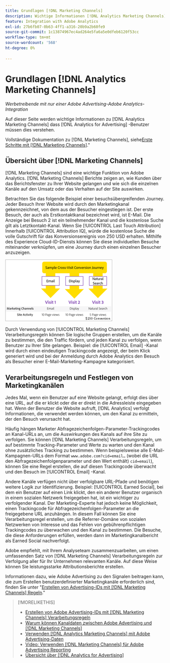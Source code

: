 ```yaml
---
title: Grundlagen [!DNL Marketing Channels]
description: Wichtige Informationen [!DNL Analytics Marketing Channels] dass [!DNL Analytics for Advertising] -Benutzer sollten dies verstehen.
feature: Integration with Adobe Analytics
exl-id: 27b6fb07-0b63-4ff1-a316-20b9a2b60fe9
source-git-commit: 1c13874967ec4ad264e5fa6a5e0dfeb6120f53cc
workflow-type: tm+mt
source-wordcount: '568'
ht-degree: 0%

---
```


# Grundlagen [!DNL Analytics Marketing Channels]

*Werbetreibende mit nur einer Adobe Advertising-Adobe Analytics-Integration*

Auf dieser Seite werden wichtige Informationen zu [!DNL Analytics Marketing Channels] dass [!DNL Analytics for Advertising] -Benutzer müssen dies verstehen.

Vollständige Dokumentation zu [!DNL Marketing Channels], siehe[Erste Schritte mit [!DNL Marketing Channels]](https://experienceleague.adobe.com/docs/analytics/components/marketing-channels/c-getting-started-mchannel.html).&quot;

## Übersicht über [!DNL Marketing Channels]

[!DNL Marketing Channels] sind eine wichtige Funktion von Adobe Analytics. [!DNL Marketing Channels] Berichte zeigen an, wie Kunden über das Berichtsfenster zu Ihrer Website gelangen und wie sich die einzelnen Kanäle auf den Umsatz oder das Verhalten auf der Site auswirken.

Betrachten Sie das folgende Beispiel einer besuchsübergreifenden Journey. Jeder Besuch Ihrer Website wird durch den Marketingkanal gekennzeichnet, von dem aus der Besucher eingestiegen ist. Der erste Besuch, der auch als Erstkontaktkanal bezeichnet wird, ist E-Mail. Die Anzeige bei Besuch 2 ist ein teilnehmender Kanal und die kostenlose Suche gilt als Letztkontakt-Kanal. Wenn Sie [!UICONTROL Last Touch Attribution] Innerhalb [!UICONTROL Attribution IQ], würde die kostenlose Suche die volle Gutschrift für das Konversionsereignis von 250 USD erhalten. Mithilfe des Experience Cloud-ID-Diensts können Sie diese individuellen Besuche miteinander verknüpfen, um eine Journey durch einen einzelnen Besucher anzuzeigen.

![Beispiel für besuchsübergreifende Konversions-Journey in Marketingkanälen](/help/integrations/assets/a4adc-mc-sample-journey.png)

Durch Verwendung von [!UICONTROL Marketing Channels] Verarbeitungsregeln können Sie logische Gruppen erstellen, um die Kanäle zu bestimmen, die den Traffic fördern, und jeden Kanal zu verfolgen, wenn Benutzer zu Ihrer Site gelangen. Beispiel: die [!UICONTROL Email] -Kanal wird durch einen eindeutigen Trackingcode angezeigt, der beim Klick generiert wird und bei der Anmeldung durch Adobe Analytics den Besuch als Besucher einer E-Mail-Marketing-Kampagne kategorisiert.

## Verarbeitungsregeln und Festlegen von Marketingkanälen

Jedes Mal, wenn ein Benutzer auf eine Website gelangt, erfolgt dies über eine URL, auf die er klickt oder die er direkt in die Adressleiste eingegeben hat. Wenn der Benutzer die Website aufruft, [!DNL Analytics] verfolgt Informationen, die verwendet werden können, um den Kanal zu ermitteln, der den Besuch verursacht hat.

Häufig hängen Marketer Abfragezeichenfolgen-Parameter-Trackingcodes an Kanal-URLs an, um die Auswirkungen des Kanals auf ihre Site zu verfolgen. Sie können [!DNL Marketing Channels] Verarbeitungsregeln, um auf bestimmte Tracking-Parameter und Werte zu warten und den Kanal ohne zusätzliches Tracking zu bestimmen. Wenn beispielsweise alle E-Mail-Kampagnen-URLs dem Format `www.adobe.com?cid=email…` (wobei die URL den Abfragezeichenfolgenparameter und den Wert enthält) `cid=email`), können Sie eine Regel erstellen, die auf diesen Trackingcode überwacht und den Besuch im [!UICONTROL Email] -Kanal.

Andere Kanäle verfügen nicht über verfolgbare URL-Pfade und benötigen weitere Logik zur Identifizierung. Beispiel: [!UICONTROL Earned Social], bei dem ein Benutzer auf einen Link klickt, den ein anderer Benutzer organisch in einem sozialen Netzwerk freigegeben hat, ist ein wichtiger zu verfolgender Kanal. Der Marketing-Experte hat jedoch keine Möglichkeit, einen Trackingcode für Abfragezeichenfolgen-Parameter an die freigegebene URL anzuhängen. In diesem Fall können Sie eine Verarbeitungsregel erstellen, um die Referrer-Domäne von sozialen Netzwerken von Interesse und das Fehlen von gebührenpflichtigen Trackingcodes zu überwachen und den Kanal zu bestimmen. Die Besuche, die diese Anforderungen erfüllen, werden dann im Marketingkanalbericht als Earned Social nachverfolgt.

Adobe empfiehlt, mit Ihrem Analyseteam zusammenzuarbeiten, um einen umfassenden Satz von [!DNL Marketing Channels] Verarbeitungsregeln zur Verfolgung aller für Ihr Unternehmen relevanten Kanäle. Auf diese Weise können Sie leistungsstarke Attributionsberichte erstellen.

Informationen dazu, wie Adobe Advertising zu den Signalen beitragen kann, die zum Erstellen benutzerdefinierter Marketingkanäle erforderlich sind, finden Sie unter &quot;[Erstellen von Advertising-IDs mit [!DNL Marketing Channels] Regeln](mc-ids.md).&quot;

>[!MORELIKETHIS]
>
>* [Erstellen von Adobe Advertising-IDs mit [!DNL Marketing Channels] Verarbeitungsregeln](mc-ids.md)
>* [Warum können Kanaldaten zwischen Adobe Advertising und [!DNL Marketing Channels]](mc-data-variances.md)
>* [Verwenden [!DNL Analytics Marketing Channels] mit Adobe Advertising-Daten](mc-ac-data.md)
>* [Video: Verwenden [!DNL Marketing Channels] für Adobe Advertising Reporting](https://experienceleague.adobe.com/docs/advertising-cloud-learn/tutorials/analytics/analytics-reporting-a4adc.html)
>* [Übersicht über [!DNL Analytics for Advertising]](/help/integrations/analytics/overview.md)

